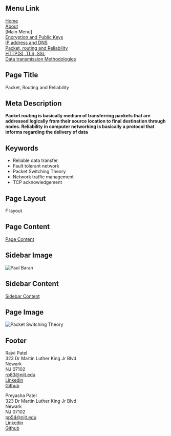 ## Menu Link
[Home](README.md)\
[About](AboutUs.md)\
[Main Menu]\
[Encryption and Public Keys](Encryption_and_public_keys.md)\
[IP address and DNS](IP_address_and_DNS.md)\
[Packet, routing and Reliability](Packet_routing_and_reliability.md)\
[HTTP(S), TLS, SSL](HTTPS_SSL_TLS_DigitalCertificate.md)\
[Data transmission Methodologies](Wired_and_wireless_data_transmission.md)

## Page Title
Packet, Routing and Reliability

## Meta Description
**Packet routing is basically medium of transferring packets that are addressed logically from their source location to final destination through nodes. Reliability in computer networking is basically a protocol that informs regarding the delivery of data** 

## Keywords
- Reliable data transfer
- Fault tolerant network
- Packet Switching Theory
- Network traffic management
- TCP acknowledgement

## Page Layout
F layout

## Page Content
[Page Content](PRPageContent.md)

## Sidebar Image
![Paul Baran](Images/sb_packet.jpg "Paul Baran")

## Sidebar Content
[Sidebar Content](PRsbContent.md)

## Page Image
![Packet Switching Theory](Images/packet.png "Packet Switching Theory")

## Footer
Rajvi Patel\
323 Dr Martin Luther King Jr Blvd\
Newark\
NJ 07102\
<rp83@njit.edu>\
[Linkedin](http://linkedin.com/in/rajvi-patel-4403681b5)\
[Github](https://github.com/raajvipatel99)


Preyasha Patel\
323 Dr Martin Luther King Jr Blvd\
Newark\
NJ 07102\
<pp54@njit.edu>\
[Linkedin](http://linkedin.com/in/preyasha-patel-67356a122)\
[Github](https://github.com/preyasha2810)
